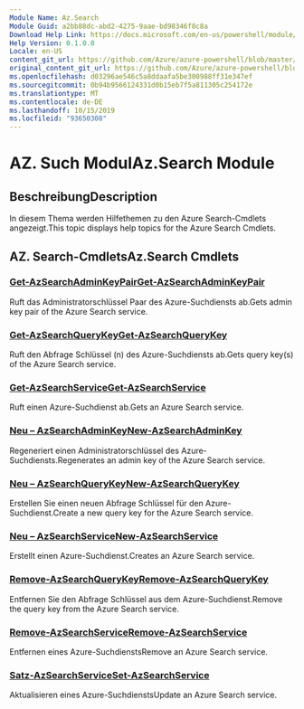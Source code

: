 ```yaml
---
Module Name: Az.Search
Module Guid: a2bb88dc-abd2-4275-9aae-bd98346f8c8a
Download Help Link: https://docs.microsoft.com/en-us/powershell/module/az.search
Help Version: 0.1.0.0
Locale: en-US
content_git_url: https://github.com/Azure/azure-powershell/blob/master/src/Search/Search/help/Az.Search.md
original_content_git_url: https://github.com/Azure/azure-powershell/blob/master/src/Search/Search/help/Az.Search.md
ms.openlocfilehash: d03296ae546c5a8ddaafa5be300988ff31e347ef
ms.sourcegitcommit: 0b94b9566124331d0b15eb7f5a811305c254172e
ms.translationtype: MT
ms.contentlocale: de-DE
ms.lasthandoff: 10/15/2019
ms.locfileid: "93650308"
---
```

# <span data-ttu-id="d7419-101">AZ. Such Modul</span><span class="sxs-lookup"><span data-stu-id="d7419-101">Az.Search Module</span></span>
## <span data-ttu-id="d7419-102">Beschreibung</span><span class="sxs-lookup"><span data-stu-id="d7419-102">Description</span></span>
<span data-ttu-id="d7419-103">In diesem Thema werden Hilfethemen zu den Azure Search-Cmdlets angezeigt.</span><span class="sxs-lookup"><span data-stu-id="d7419-103">This topic displays help topics for the Azure Search Cmdlets.</span></span>

## <span data-ttu-id="d7419-104">AZ. Search-Cmdlets</span><span class="sxs-lookup"><span data-stu-id="d7419-104">Az.Search Cmdlets</span></span>
### [<span data-ttu-id="d7419-105">Get-AzSearchAdminKeyPair</span><span class="sxs-lookup"><span data-stu-id="d7419-105">Get-AzSearchAdminKeyPair</span></span>](Get-AzSearchAdminKeyPair.md)
<span data-ttu-id="d7419-106">Ruft das Administratorschlüssel Paar des Azure-Suchdiensts ab.</span><span class="sxs-lookup"><span data-stu-id="d7419-106">Gets admin key pair of the Azure Search service.</span></span>

### [<span data-ttu-id="d7419-107">Get-AzSearchQueryKey</span><span class="sxs-lookup"><span data-stu-id="d7419-107">Get-AzSearchQueryKey</span></span>](Get-AzSearchQueryKey.md)
<span data-ttu-id="d7419-108">Ruft den Abfrage Schlüssel (n) des Azure-Suchdiensts ab.</span><span class="sxs-lookup"><span data-stu-id="d7419-108">Gets query key(s) of the Azure Search service.</span></span>

### [<span data-ttu-id="d7419-109">Get-AzSearchService</span><span class="sxs-lookup"><span data-stu-id="d7419-109">Get-AzSearchService</span></span>](Get-AzSearchService.md)
<span data-ttu-id="d7419-110">Ruft einen Azure-Suchdienst ab.</span><span class="sxs-lookup"><span data-stu-id="d7419-110">Gets an Azure Search service.</span></span>

### [<span data-ttu-id="d7419-111">Neu – AzSearchAdminKey</span><span class="sxs-lookup"><span data-stu-id="d7419-111">New-AzSearchAdminKey</span></span>](New-AzSearchAdminKey.md)
<span data-ttu-id="d7419-112">Regeneriert einen Administratorschlüssel des Azure-Suchdiensts.</span><span class="sxs-lookup"><span data-stu-id="d7419-112">Regenerates an admin key of the Azure Search service.</span></span>

### [<span data-ttu-id="d7419-113">Neu – AzSearchQueryKey</span><span class="sxs-lookup"><span data-stu-id="d7419-113">New-AzSearchQueryKey</span></span>](New-AzSearchQueryKey.md)
<span data-ttu-id="d7419-114">Erstellen Sie einen neuen Abfrage Schlüssel für den Azure-Suchdienst.</span><span class="sxs-lookup"><span data-stu-id="d7419-114">Create a new query key for the Azure Search service.</span></span>

### [<span data-ttu-id="d7419-115">Neu – AzSearchService</span><span class="sxs-lookup"><span data-stu-id="d7419-115">New-AzSearchService</span></span>](New-AzSearchService.md)
<span data-ttu-id="d7419-116">Erstellt einen Azure-Suchdienst.</span><span class="sxs-lookup"><span data-stu-id="d7419-116">Creates an Azure Search service.</span></span>

### [<span data-ttu-id="d7419-117">Remove-AzSearchQueryKey</span><span class="sxs-lookup"><span data-stu-id="d7419-117">Remove-AzSearchQueryKey</span></span>](Remove-AzSearchQueryKey.md)
<span data-ttu-id="d7419-118">Entfernen Sie den Abfrage Schlüssel aus dem Azure-Suchdienst.</span><span class="sxs-lookup"><span data-stu-id="d7419-118">Remove the query key from the Azure Search service.</span></span>

### [<span data-ttu-id="d7419-119">Remove-AzSearchService</span><span class="sxs-lookup"><span data-stu-id="d7419-119">Remove-AzSearchService</span></span>](Remove-AzSearchService.md)
<span data-ttu-id="d7419-120">Entfernen eines Azure-Suchdiensts</span><span class="sxs-lookup"><span data-stu-id="d7419-120">Remove an Azure Search service.</span></span>

### [<span data-ttu-id="d7419-121">Satz-AzSearchService</span><span class="sxs-lookup"><span data-stu-id="d7419-121">Set-AzSearchService</span></span>](Set-AzSearchService.md)
<span data-ttu-id="d7419-122">Aktualisieren eines Azure-Suchdiensts</span><span class="sxs-lookup"><span data-stu-id="d7419-122">Update an Azure Search service.</span></span>

